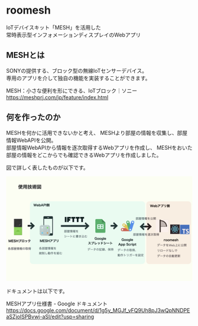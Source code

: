 # roomesh
IoTデバイスキット「MESH」を活用した
<br>
常時表示型インフォメーションディスプレイのWebアプリ

## MESHとは
SONYの提供する、ブロック型の無線IoTセンサーデバイス。
<br>
専用のアプリを介して独自の機能を実装することができます。

MESH：小さな便利を形にできる、IoTブロック｜ソニー
<br>
https://meshprj.com/jp/feature/index.html

## 何を作ったのか
MESHを何かに活用できないかと考え、
MESHより部屋の情報を収集し、部屋情報WebAPIを公開。
<br>
部屋情報WebAPIから情報を逐次取得するWebアプリを作成し、
MESHをおいた部屋の情報をどこからでも確認できるWebアプリを作成しました。
<br>

図で詳しく表したものが以下です。
<br>

![使用技術図](./public/diagram_of_tech_used.jpg "使用技術図")

ドキュメントは以下です。
<br>

MESHアプリ仕様書 - Google ドキュメント
<br>
https://docs.google.com/document/d/1g5y_MGJf_vFQ9Uh8pJ3wQpNNDPEaSZjoISPBvwj-aSI/edit?usp=sharing